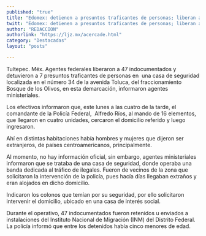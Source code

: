 ```yaml
---
published: "true"
title: "Edomex: detienen a presuntos traficantes de personas; liberan a 47 indocumentados"
twitt: "Edomex: detienen a presuntos traficantes de personas; liberan a 47 indocumentados"
author: "REDACCION"
authorlink: "https://ljz.mx/acercade.html"
category: "Destacadas"
layout: "posts"

---
```



  Tultepec. Méx. Agentes federales liberaron a 47 indocumentados y detuvieron a 7 presuntos traficantes de personas en  una casa de seguridad localizada en el número 34 de la avenida Toluca, del fraccionamiento Bosque de los Olivos, en esta demarcación, informaron agentes ministeriales.



  Los efectivos informaron que, este lunes a las cuatro de la tarde, el comandante de la Policía Federal,  Alfredo Ríos, al mando de 16 elementos, que llegaron en cuatro unidades, cercaron el domicilio referido y luego ingresaron.



  Ahí en distintas habitaciones había hombres y mujeres que dijeron ser extranjeros, de países centroamericanos, principalmente.



  Al momento, no hay información oficial, sin embargo, agentes ministeriales informaron que se trataba de una casa de seguridad, donde operaba una banda dedicada al tráfico de ilegales. Fueron de vecinos de la zona que solicitaron la intervención de la policía, pues hacía días llegaban extraños y eran alojados en dicho domicilio.



  Indicaron los colonos que temían por su seguridad, por ello solicitaron intervenir el domicilio, ubicado en una casa de interés social.



  Durante el operativo, 47 indocumentados fueron retenidos u enviados a instalaciones del Instituto Nacional de Migración (INM) del Distrito Federal. La policía informó que entre los detenidos había cinco menores de edad.

